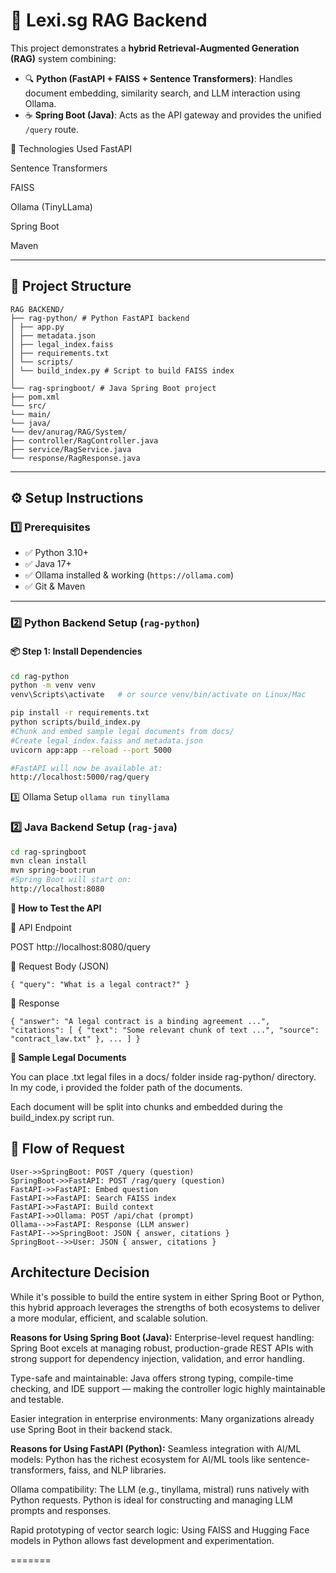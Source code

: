 
# 🧠 Lexi.sg RAG Backend

This project demonstrates a **hybrid Retrieval-Augmented Generation (RAG)** system combining:

- 🔍 **Python (FastAPI + FAISS + Sentence Transformers)**: Handles document embedding, similarity search, and LLM interaction using Ollama.
- ☕ **Spring Boot (Java)**: Acts as the API gateway and provides the unified `/query` route.

🧠 Technologies Used
FastAPI

Sentence Transformers

FAISS

Ollama (TinyLLama)

Spring Boot

Maven



---

## 📁 Project Structure
````
RAG BACKEND/
├── rag-python/ # Python FastAPI backend
│ ├── app.py
│ ├── metadata.json
│ ├── legal_index.faiss
│ ├── requirements.txt
│ └── scripts/
│ └── build_index.py # Script to build FAISS index
│
└── rag-springboot/ # Java Spring Boot project
├── pom.xml
└── src/
└── main/
└── java/
└── dev/anurag/RAG/System/
├── controller/RagController.java
├── service/RagService.java
└── response/RagResponse.java
````

---

## ⚙️ Setup Instructions

### 1️⃣ Prerequisites

- ✅ Python 3.10+
- ✅ Java 17+
- ✅ Ollama installed & working (`https://ollama.com`)
- ✅ Git & Maven

---

### 2️⃣ Python Backend Setup (`rag-python`)

#### 📦 Step 1: Install Dependencies

```bash
cd rag-python
python -m venv venv
venv\Scripts\activate   # or source venv/bin/activate on Linux/Mac

pip install -r requirements.txt
python scripts/build_index.py 
#Chunk and embed sample legal documents from docs/
#Create legal_index.faiss and metadata.json
uvicorn app:app --reload --port 5000

#FastAPI will now be available at:
http://localhost:5000/rag/query
```
3️⃣ Ollama Setup
``ollama run tinyllama
``

### 2️⃣ Java Backend Setup (`rag-java`)
```bash
cd rag-springboot
mvn clean install
mvn spring-boot:run
#Spring Boot will start on:
http://localhost:8080
```
**🧪 How to Test the API**

🔁 API Endpoint

POST http://localhost:8080/query

🔸 Request Body (JSON)

``{
"query": "What is a legal contract?"
}
``

🔹 Response

``{
"answer": "A legal contract is a binding agreement ...",
"citations": [
{
"text": "Some relevant chunk of text ...",
"source": "contract_law.txt"
},
...
]
}
``



**📄 Sample Legal Documents**

You can place .txt legal files in a docs/ folder inside rag-python/ directory. In my code, i provided the folder path of the documents.

Each document will be split into chunks and embedded during the build_index.py script run.



## 📁 Flow of Request
    User->>SpringBoot: POST /query (question)
    SpringBoot->>FastAPI: POST /rag/query (question)
    FastAPI->>FastAPI: Embed question
    FastAPI->>FastAPI: Search FAISS index
    FastAPI->>FastAPI: Build context
    FastAPI->>Ollama: POST /api/chat (prompt)
    Ollama-->>FastAPI: Response (LLM answer)
    FastAPI-->>SpringBoot: JSON { answer, citations }
    SpringBoot-->>User: JSON { answer, citations }

## Architecture Decision
While it's possible to build the entire system in either Spring Boot or Python, this hybrid approach leverages the strengths of both ecosystems to deliver a more modular, efficient, and scalable solution.

 **Reasons for Using Spring Boot (Java):**
Enterprise-level request handling: Spring Boot excels at managing robust, production-grade REST APIs with strong support for dependency injection, validation, and error handling.

Type-safe and maintainable: Java offers strong typing, compile-time checking, and IDE support — making the controller logic highly maintainable and testable.

Easier integration in enterprise environments: Many organizations already use Spring Boot in their backend stack.

 **Reasons for Using FastAPI (Python):**
Seamless integration with AI/ML models: Python has the richest ecosystem for AI/ML tools like sentence-transformers, faiss, and NLP libraries.

Ollama compatibility: The LLM (e.g., tinyllama, mistral) runs natively with Python requests. Python is ideal for constructing and managing LLM prompts and responses.

Rapid prototyping of vector search logic: Using FAISS and Hugging Face models in Python allows fast development and experimentation.












=======
